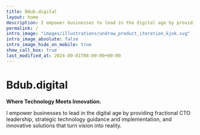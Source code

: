 ```yaml
---
title: Bdub.digital
layout: home
description: I empower businesses to lead in the digital age by providing fractional CTO leadership, strategic technology guidance and implementation, and innovative solutions that turn vision into reality.
permalink: /
intro_image: "images/illustrations/undraw_product_iteration_kjok.svg"
intro_image_absolute: false
intro_image_hide_on_mobile: true
show_call_box: true
last_modified_at: 2024-09-01T08:00:00+00:00
---
```


# Bdub.digital

**Where Technology Meets Innovation.**

I empower businesses to lead in the digital age by providing fractional CTO leadership, strategic technology guidance and implementation, and innovative solutions that turn vision into reality.